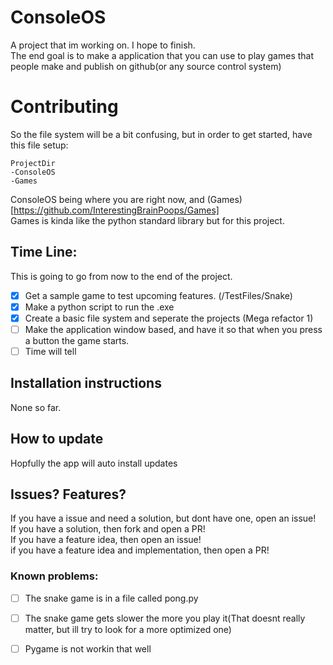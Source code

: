 # ConsoleOS
  
A project that im working on. I hope to finish.  
The end goal is to make a application that you can use to play games that people make and publish on github(or any source control system)  
  
# Contributing  
So the file system will be a bit confusing, but in order to get started, have this file setup:  
```
ProjectDir
-ConsoleOS
-Games
```
ConsoleOS being where you are right now, and (Games)[https://github.com/InterestingBrainPoops/Games]  
Games is kinda like the python standard library but for this project.  
## Time Line:
This is going to go from now to the end of the project.  
 - [x] Get a sample game to test upcoming features. (/TestFiles/Snake)  
 - [x] Make a python script to run the .exe  
 - [x] Create a basic file system and seperate the projects (Mega refactor 1)  
 - [ ] Make the application window based, and have it so that when you press a button the game starts.
 - [ ] Time will tell  
  
## Installation instructions  
None so far.  
  
## How to update  
Hopfully the app will auto install updates  
  
## Issues? Features?  
If you have a issue and need a solution, but dont have one, open an issue!  
If you have a solution, then fork and open a PR!  
If you have a feature idea, then open an issue!  
if you have a feature idea and implementation, then open a PR!  
  
### Known problems:
 - [ ] The snake game is in a file called pong.py  
 - [ ] The snake game gets slower the more you play it(That doesnt really matter, but ill try to look for a more optimized one)  
 - [ ] Pygame is not workin that well  
 